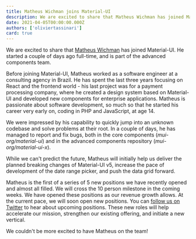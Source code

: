 ```yaml
---
title: Matheus Wichman joins Material-UI
description: We are excited to share that Matheus Wichman has joined Material-UI.
date: 2021-04-05T00:00:00.000Z
authors: ['oliviertassinari']
card: true
---
```


We are excited to share that [Matheus Wichman](https://github.com/m4theushw) has joined Material-UI.
He started a couple of days ago full-time, and is part of the advanced components team.

Before joining Material-UI, Matheus worked as a software engineer at a consulting agency in Brazil.
He has spent the last three years focusing on React and the frontend world - his last project was for a payment processing company, where he created a design system based on Material-UI and developed new components for enterprise applications.
Matheus is passionate about software development, so much so that he started his career very early on, coding in PHP and JavaScript, at age 14.

We were impressed by his capability to quickly jump into an unknown codebase and solve problems at their root.
In a couple of days, he has managed to report and fix bugs, both in the core components (_mui-org/material-ui_) and in the advanced components repository (_mui-org/material-ui-x_).

While we can't predict the future, Matheus will initially help us deliver the planned breaking changes of Material-UI v5, increase the pace of development of the date range picker, and push the data grid forward.

Matheus is the first of a series of 5 new positions we have recently opened and almost all filled.
We will cross the 10 person milestone in the coming weeks.
We have opened these positions as our revenue growth allows.
At the current pace, we will soon open new positions.
You can [follow us on Twitter](https://twitter.com/MaterialUI) to hear about upcoming positions.
These new roles will help accelerate our mission, strengthen our existing offering, and initiate a new vertical.

We couldn't be more excited to have Matheus on the team!
